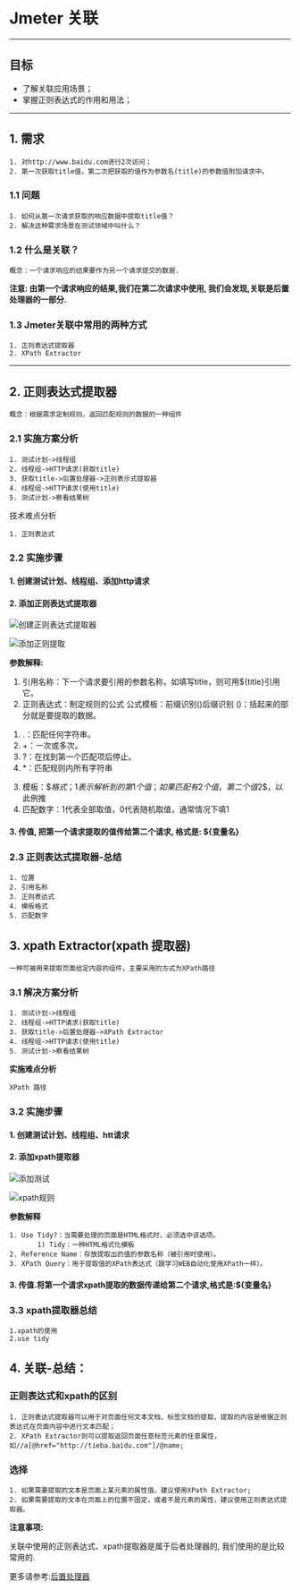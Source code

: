 # Jmeter 关联

------

## 目标

- 了解关联应用场景；
- 掌握正则表达式的作用和用法；

------

## 1. 需求

```
1. 对http://www.baidu.com进行2次访问；
2. 第一次获取title值，第二次把获取的值作为参数名(title)的参数值附加请求中。 
```

### 1.1 问题

```
1. 如何从第一次请求获取的响应数据中提取title值？
2. 解决这种需求场景在测试领域中叫什么？
```

### 1.2 什么是关联？

```
概念：一个请求响应的结果要作为另一个请求提交的数据.
```

**注意: 由第一个请求响应的结果,我们在第二次请求中使用, 我们会发现,关联是后置处理器的一部分.**

### 1.3 Jmeter关联中常用的两种方式

```
1. 正则表达式提取器 
2. XPath Extractor
```

------

## 2. 正则表达式提取器

```
概念：根据需求定制规则，返回匹配规则的数据的一种组件  
```

### 2.1 实施方案分析

```
1. 测试计划->线程组
2. 线程组->HTTP请求(获取title)
3. 获取title->后置处理器->正则表示式提取器
4. 线程组->HTTP请求(使用title)
5. 测试计划->察看结果树  
```

 技术难点分析

```
1. 正则表达式 
```

### 2.2 实施步骤

#### 1. 创建测试计划、线程组、添加http请求

#### 2. 添加正则表达式提取器

![创建正则表达式提取器](/img/create_reg.png)

![添加正则提取](/img/add_reg_rule.png)

**参数解释:**

1. 引用名称：下一个请求要引用的参数名称，如填写title，则可用${title}引用它。
2. 正则表达式：制定规则的公式
公式模板：前缀识别()后缀识别
()：括起来的部分就是要提取的数据。
1) .：匹配任何字符串。
2) +：一次或多次。
3) ?：在找到第一个匹配项后停止。
4) *：匹配规则内所有字符串
3. 模板：$$格式；$1$表示解析到的第1个值；如果匹配有2个值，第二个值$2$，以此例推
4. 匹配数字：1代表全部取值，0代表随机取值，通常情况下填1  

#### 3. 传值, 把第一个请求提取的值传给第二个请求, 格式是: **${变量名}**

### 2.3 正则表达式提取器-总结

```
1. 位置
2. 引用名称
3. 正则表达式
4. 模板格式
5. 匹配数字
```

## 3. xpath Extractor(xpath 提取器)

```
一种可被用来提取页面给定内容的组件，主要采用的方式为XPath路径   
```

### 3.1 解决方案分析

```
1. 测试计划->线程组
2. 线程组->HTTP请求(获取title)
3. 获取title->后置处理器->XPath Extractor
4. 线程组->HTTP请求(使用title)
5. 测试计划->察看结果树
```

**实施难点分析**

```
XPath 路径 
```

### 3.2 实施步骤

#### 1. 创建测试计划、线程组、htt请求

#### 2. 添加xpath提取器

![添加测试](/img/add_xpath.png)

![xpath规则](/img/xpath_rule.png)

**参数解释**

```
1. Use Tidy?：当需要处理的页面是HTML格式时，必须选中该选项。
       1) Tidy：一种HTML格式化模板
2. Reference Name：存放提取出的值的参数名称（被引用时使用）。
3. XPath Query：用于提取值的XPath表达式（跟学习WEB自动化使用XPath一样）。  
```

#### 3. 传值.将第一个请求xpath提取的数据传递给第二个请求,格式是:**${变量名}**

### 3.3 xpath提取器总结

```
1.xpath的使用
2.use tidy
```

## 4. 关联-总结：

### 正则表达式和xpath的区别

```
1. 正则表达式提取器可以用于对页面任何文本文档、标签文档的提取，提取的内容是根据正则表达式在页面内容中进行文本匹配；
2. XPath Extractor则可以提取返回页面任意标签元素的任意属性，如//a[@href="http://tieba.baidu.com"]/@name;
```

### 选择

```
1. 如果需要提取的文本是页面上某元素的属性值，建议使用XPath Extractor;
2. 如果需要提取的文本在页面上的位置不固定，或者不是元素的属性，建议使用正则表达式提取器。
```

**注意事项:**

关联中使用的正则表达式、xpath提取器是属于后者处理器的, 我们使用的是比较常用的.

更多请参考:[后置处理器](http://jmeter.apache.org/usermanual/component_reference.html)